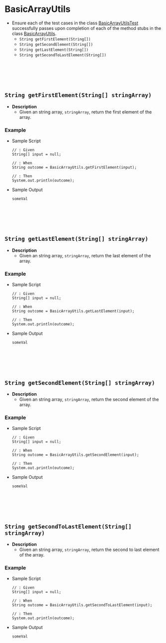 # BasicArrayUtils
* Ensure each of the test cases in the class [BasicArrayUtilsTest]() successfully passes upon completion of each of the method stubs in the class [BasicArrayUtils]().
    * `String getFirstElement(String[])` 
    * `String getSecondElement(String[])`
    * `String getLastElement(String[])` 
    * `String getSecondToLastElement(String[])` 
    






<br><br><br><br>
## `String getFirstElement(String[] stringArray)`
* **Description**
    * Given an string array, `stringArray`, return the first element of the array.
### Example
* Sample Script

    ```
    // : Given
    String[] input = null;
    
    // : When
    String outcome = BasicArrayUtils.getFirstElement(input);
    
    // : Then
    System.out.println(outcome);
    ```



* Sample Output

    ```
    someVal
    ```













<br><br><br><br>
## `String getLastElement(String[] stringArray)`
* **Description**
    * Given an string array, `stringArray`, return the last element of the array.
### Example
* Sample Script

    ```
    // : Given
    String[] input = null;
    
    // : When
    String outcome = BasicArrayUtils.getLastElement(input);
    
    // : Then
    System.out.println(outcome);
    ```



* Sample Output

    ```
    someVal
    ```
    
    
    
    
    




<br><br><br><br>
## `String getSecondElement(String[] stringArray)`
* **Description**
    * Given an string array, `stringArray`, return the second element of the array.
### Example
* Sample Script

    ```
    // : Given
    String[] input = null;
    
    // : When
    String outcome = BasicArrayUtils.getSecondElement(input);
    
    // : Then
    System.out.println(outcome);
    ```



* Sample Output

    ```
    someVal
    ```



<br><br><br><br>
## `String getSecondToLastElement(String[] stringArray)`
* **Description**
    * Given an string array, `stringArray`, return the second to last element of the array.
### Example
* Sample Script

    ```
    // : Given
    String[] input = null;
    
    // : When
    String outcome = BasicArrayUtils.getSecondToLastElement(input);
    
    // : Then
    System.out.println(outcome);
    ```



* Sample Output

    ```
    someVal
    ```
    
    
    
    
    